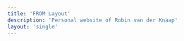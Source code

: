 ```yaml
---
title: 'FROM Layout'
description: 'Personal website of Robin van der Knaap'
layout: 'single'
---
```



